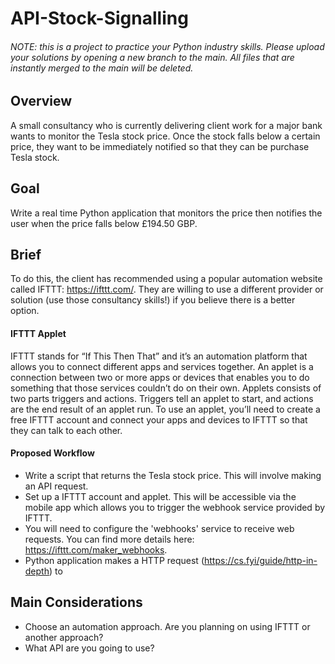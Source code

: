 # API-Stock-Signalling
###### NOTE: this is a project to practice your Python industry skills. Please upload your solutions by opening a new branch to the main. All files that are instantly merged to the main will be deleted. 
## Overview
A small consultancy who is currently delivering client work for a major bank wants to monitor the Tesla stock price. Once the stock falls below a certain price, they want to be immediately notified so that they can be purchase Tesla stock. 
## Goal
Write a real time Python application that monitors the price then notifies the user when the price falls below £194.50 GBP.
## Brief
To do this, the client has recommended using a popular automation website called IFTTT: https://ifttt.com/. They are willing to use a different provider or solution (use those consultancy skills!) if you believe there is a better option.
#### IFTTT Applet

IFTTT stands for “If This Then That” and it’s an automation platform that allows you to connect different apps and services together. An applet is a connection between two or more apps or devices that enables you to do something that those services couldn’t do on their own. Applets consists of two parts triggers and actions. Triggers tell an applet to start, and actions are the end result of an applet run. To use an applet, you’ll need to create a free IFTTT account and connect your apps and devices to IFTTT so that they can talk to each other.

#### Proposed Workflow
- Write a script that returns the Tesla stock price. This will involve making an API request.
- Set up a IFTTT account and applet. This will be accessible via the mobile app which allows you to trigger the webhook service provided by IFTTT.
- You will need to configure the 'webhooks' service to receive web requests. You can find more details here: https://ifttt.com/maker_webhooks. 
- Python application makes a HTTP request (https://cs.fyi/guide/http-in-depth) to 

## Main Considerations
- Choose an automation approach. Are you planning on using IFTTT or another approach?
- What API are you going to use?
